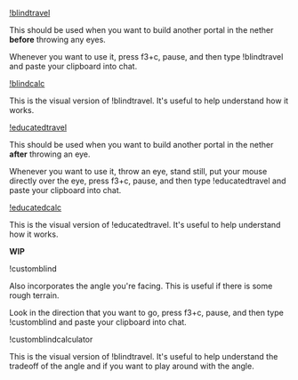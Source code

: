[!blindtravel](https://raw.githubusercontent.com/Sharpieman20/Sharpies-Speedrunning-Tools/main/commands/!blindtravel)

This should be used when you want to build another portal in the nether **before** throwing any eyes.

Whenever you want to use it, press f3+c, pause, and then type !blindtravel and paste your clipboard into chat.


[!blindcalc](https://raw.githubusercontent.com/Sharpieman20/Sharpies-Speedrunning-Tools/main/commands/!blindcalc)

This is the visual version of !blindtravel. It's useful to help understand how it works.



[!educatedtravel](https://raw.githubusercontent.com/Sharpieman20/Sharpies-Speedrunning-Tools/main/commands/!educatedtravel)

This should be used when you want to build another portal in the nether **after** throwing an eye.

Whenever you want to use it, throw an eye, stand still, put your mouse directly over the eye, press f3+c, pause, and then type !educatedtravel and paste your clipboard into chat.

[!educatedcalc](https://raw.githubusercontent.com/Sharpieman20/Sharpies-Speedrunning-Tools/main/commands/!educatedcalc)

This is the visual version of !educatedtravel. It's useful to help understand how it works.



**WIP**

!customblind

Also incorporates the angle you're facing. This is useful if there is some rough terrain.

Look in the direction that you want to go, press f3+c, pause, and then type !customblind and paste your clipboard into chat.

!customblindcalculator

This is the visual version of !blindtravel. It's useful to help understand the tradeoff of the angle and if you want to play around with the angle.